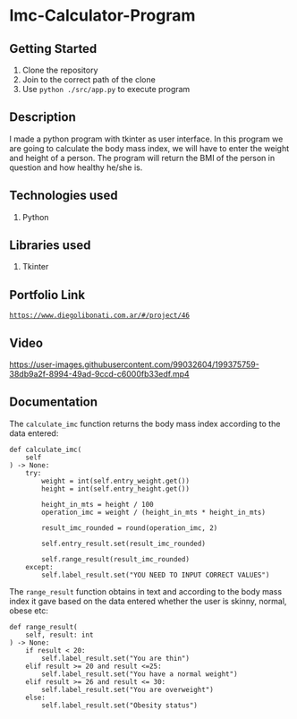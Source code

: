 # Imc-Calculator-Program

## Getting Started

1. Clone the repository
2. Join to the correct path of the clone
3. Use `python ./src/app.py` to execute program

## Description

I made a python program with tkinter as user interface. In this program we are going to calculate the body mass index, we will have to enter the weight and height of a person. The program will return the BMI of the person in question and how healthy he/she is.

## Technologies used

1. Python

## Libraries used

1. Tkinter

## Portfolio Link

[`https://www.diegolibonati.com.ar/#/project/46`](https://www.diegolibonati.com.ar/#/project/46)

## Video

https://user-images.githubusercontent.com/99032604/199375759-38db9a2f-8994-49ad-9ccd-c6000fb33edf.mp4

## Documentation

The `calculate_imc` function returns the body mass index according to the data entered:

```
def calculate_imc(
    self
) -> None:
    try:
        weight = int(self.entry_weight.get())
        height = int(self.entry_height.get())

        height_in_mts = height / 100
        operation_imc = weight / (height_in_mts * height_in_mts)

        result_imc_rounded = round(operation_imc, 2)

        self.entry_result.set(result_imc_rounded)

        self.range_result(result_imc_rounded)
    except:
        self.label_result.set("YOU NEED TO INPUT CORRECT VALUES")
```

The `range_result` function obtains in text and according to the body mass index it gave based on the data entered whether the user is skinny, normal, obese etc:

```
def range_result(
    self, result: int
) -> None:
    if result < 20:
        self.label_result.set("You are thin")  
    elif result >= 20 and result <=25:
        self.label_result.set("You have a normal weight")
    elif result >= 26 and result <= 30:
        self.label_result.set("You are overweight")       
    else:
        self.label_result.set("Obesity status")
```
